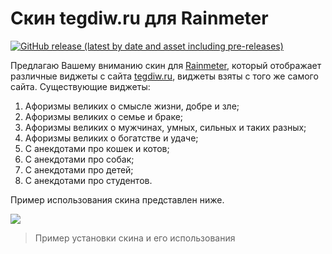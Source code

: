 # Скин tegdiw.ru для Rainmeter

[![GitHub release (latest by date and asset including pre-releases)](https://img.shields.io/github/downloads-pre/umanets-alexander/tegdiw.ru/1.0/Tegdiw.ru_1.0.rmskin)](https://github.com/umanets-alexander/tegdiw.ru/releases/download/1.0/Tegdiw.ru_1.0.rmskin)



Предлагаю Вашему вниманию скин для [Rainmeter](https://www.rainmeter.net), который отображает различные виджеты с сайта [tegdiw.ru](https://tegdiw.ru), виджеты взяты с того же самого сайта. Существующие виджеты:
1. Афоризмы великих о смысле жизни, добре и зле;
2. Афоризмы великих о семье и браке;
3. Афоризмы великих о мужчинах, умных, сильных и таких разных;
4. Афоризмы великих о богатстве и удаче;
5. С анекдотами про кошек и котов;
6. С анекдотами про собак;
7. С анекдотами про детей;
8. С анекдотами про студентов.

Пример использования скина представлен ниже.

![](https://github.com/umanets-alexander/tegdiw.ru/blob/main/img/demonstration.gif)
> Пример установки скина и его использования
